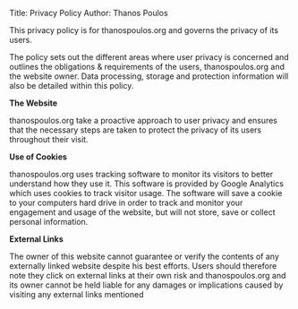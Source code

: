 Title: Privacy Policy
Author: Thanos Poulos

This privacy policy is for thanospoulos.org and governs the privacy of its users.

The policy sets out the different areas where user privacy is concerned and outlines the obligations & requirements of the users, thanospoulos.org and the website owner. Data processing, storage and protection information will also be detailed within this policy.

**The Website**

thanospoulos.org take a proactive approach to user privacy and ensures that the necessary steps are taken to protect the privacy of its users throughout their visit.

**Use of Cookies**

thanospoulos.org uses tracking software to monitor its visitors to better understand how they use it. This software is provided by Google Analytics which uses cookies to track visitor usage. The software will save a cookie to your computers hard drive in order to track and monitor your engagement and usage of the website, but will not store, save or collect personal information.

**External Links**

The owner of this website cannot guarantee or verify the contents of any externally linked website despite his best efforts. Users should therefore note they click on external links at their own risk and thanospoulos.org and its owner cannot be held liable for any damages or implications caused by visiting any external links mentioned